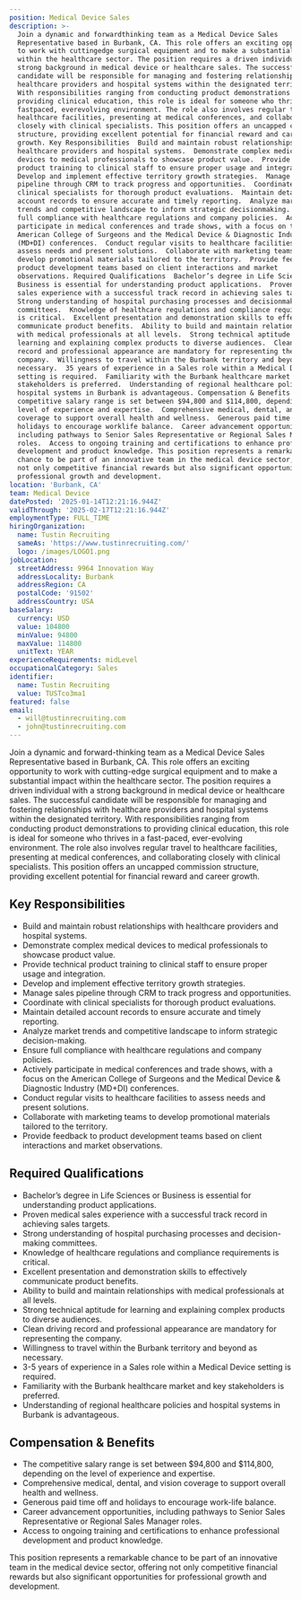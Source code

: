 ```yaml
---
position: Medical Device Sales
description: >-
  Join a dynamic and forwardthinking team as a Medical Device Sales
  Representative based in Burbank, CA. This role offers an exciting opportunity
  to work with cuttingedge surgical equipment and to make a substantial impact
  within the healthcare sector. The position requires a driven individual with a
  strong background in medical device or healthcare sales. The successful
  candidate will be responsible for managing and fostering relationships with
  healthcare providers and hospital systems within the designated territory.
  With responsibilities ranging from conducting product demonstrations to
  providing clinical education, this role is ideal for someone who thrives in a
  fastpaced, everevolving environment. The role also involves regular travel to
  healthcare facilities, presenting at medical conferences, and collaborating
  closely with clinical specialists. This position offers an uncapped commission
  structure, providing excellent potential for financial reward and career
  growth. Key Responsibilities  Build and maintain robust relationships with
  healthcare providers and hospital systems.  Demonstrate complex medical
  devices to medical professionals to showcase product value.  Provide technical
  product training to clinical staff to ensure proper usage and integration. 
  Develop and implement effective territory growth strategies.  Manage sales
  pipeline through CRM to track progress and opportunities.  Coordinate with
  clinical specialists for thorough product evaluations.  Maintain detailed
  account records to ensure accurate and timely reporting.  Analyze market
  trends and competitive landscape to inform strategic decisionmaking.  Ensure
  full compliance with healthcare regulations and company policies.  Actively
  participate in medical conferences and trade shows, with a focus on the
  American College of Surgeons and the Medical Device & Diagnostic Industry
  (MD+DI) conferences.  Conduct regular visits to healthcare facilities to
  assess needs and present solutions.  Collaborate with marketing teams to
  develop promotional materials tailored to the territory.  Provide feedback to
  product development teams based on client interactions and market
  observations. Required Qualifications  Bachelor’s degree in Life Sciences or
  Business is essential for understanding product applications.  Proven medical
  sales experience with a successful track record in achieving sales targets. 
  Strong understanding of hospital purchasing processes and decisionmaking
  committees.  Knowledge of healthcare regulations and compliance requirements
  is critical.  Excellent presentation and demonstration skills to effectively
  communicate product benefits.  Ability to build and maintain relationships
  with medical professionals at all levels.  Strong technical aptitude for
  learning and explaining complex products to diverse audiences.  Clean driving
  record and professional appearance are mandatory for representing the
  company.  Willingness to travel within the Burbank territory and beyond as
  necessary.  35 years of experience in a Sales role within a Medical Device
  setting is required.  Familiarity with the Burbank healthcare market and key
  stakeholders is preferred.  Understanding of regional healthcare policies and
  hospital systems in Burbank is advantageous. Compensation & Benefits  The
  competitive salary range is set between $94,800 and $114,800, depending on the
  level of experience and expertise.  Comprehensive medical, dental, and vision
  coverage to support overall health and wellness.  Generous paid time off and
  holidays to encourage worklife balance.  Career advancement opportunities,
  including pathways to Senior Sales Representative or Regional Sales Manager
  roles.  Access to ongoing training and certifications to enhance professional
  development and product knowledge. This position represents a remarkable
  chance to be part of an innovative team in the medical device sector, offering
  not only competitive financial rewards but also significant opportunities for
  professional growth and development.
location: 'Burbank, CA'
team: Medical Device
datePosted: '2025-01-14T12:21:16.944Z'
validThrough: '2025-02-17T12:21:16.944Z'
employmentType: FULL_TIME
hiringOrganization:
  name: Tustin Recruiting
  sameAs: 'https://www.tustinrecruiting.com/'
  logo: /images/LOGO1.png
jobLocation:
  streetAddress: 9964 Innovation Way
  addressLocality: Burbank
  addressRegion: CA
  postalCode: '91502'
  addressCountry: USA
baseSalary:
  currency: USD
  value: 104800
  minValue: 94800
  maxValue: 114800
  unitText: YEAR
experienceRequirements: midLevel
occupationalCategory: Sales
identifier:
  name: Tustin Recruiting
  value: TUSTco3ma1
featured: false
email:
  - will@tustinrecruiting.com
  - john@tustinrecruiting.com
---
```




Join a dynamic and forward-thinking team as a Medical Device Sales Representative based in Burbank, CA. This role offers an exciting opportunity to work with cutting-edge surgical equipment and to make a substantial impact within the healthcare sector. The position requires a driven individual with a strong background in medical device or healthcare sales. The successful candidate will be responsible for managing and fostering relationships with healthcare providers and hospital systems within the designated territory. With responsibilities ranging from conducting product demonstrations to providing clinical education, this role is ideal for someone who thrives in a fast-paced, ever-evolving environment. The role also involves regular travel to healthcare facilities, presenting at medical conferences, and collaborating closely with clinical specialists. This position offers an uncapped commission structure, providing excellent potential for financial reward and career growth.

## Key Responsibilities

- Build and maintain robust relationships with healthcare providers and hospital systems.
- Demonstrate complex medical devices to medical professionals to showcase product value.
- Provide technical product training to clinical staff to ensure proper usage and integration.
- Develop and implement effective territory growth strategies.
- Manage sales pipeline through CRM to track progress and opportunities.
- Coordinate with clinical specialists for thorough product evaluations.
- Maintain detailed account records to ensure accurate and timely reporting.
- Analyze market trends and competitive landscape to inform strategic decision-making.
- Ensure full compliance with healthcare regulations and company policies.
- Actively participate in medical conferences and trade shows, with a focus on the American College of Surgeons and the Medical Device & Diagnostic Industry (MD+DI) conferences.
- Conduct regular visits to healthcare facilities to assess needs and present solutions.
- Collaborate with marketing teams to develop promotional materials tailored to the territory.
- Provide feedback to product development teams based on client interactions and market observations.

## Required Qualifications

- Bachelor’s degree in Life Sciences or Business is essential for understanding product applications.
- Proven medical sales experience with a successful track record in achieving sales targets.
- Strong understanding of hospital purchasing processes and decision-making committees.
- Knowledge of healthcare regulations and compliance requirements is critical.
- Excellent presentation and demonstration skills to effectively communicate product benefits.
- Ability to build and maintain relationships with medical professionals at all levels.
- Strong technical aptitude for learning and explaining complex products to diverse audiences.
- Clean driving record and professional appearance are mandatory for representing the company.
- Willingness to travel within the Burbank territory and beyond as necessary.
- 3-5 years of experience in a Sales role within a Medical Device setting is required.
- Familiarity with the Burbank healthcare market and key stakeholders is preferred.
- Understanding of regional healthcare policies and hospital systems in Burbank is advantageous.

## Compensation & Benefits

- The competitive salary range is set between $94,800 and $114,800, depending on the level of experience and expertise.
- Comprehensive medical, dental, and vision coverage to support overall health and wellness.
- Generous paid time off and holidays to encourage work-life balance.
- Career advancement opportunities, including pathways to Senior Sales Representative or Regional Sales Manager roles.
- Access to ongoing training and certifications to enhance professional development and product knowledge.

This position represents a remarkable chance to be part of an innovative team in the medical device sector, offering not only competitive financial rewards but also significant opportunities for professional growth and development.
